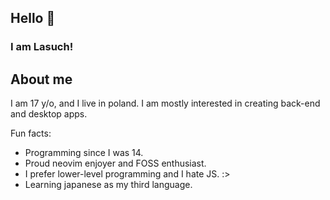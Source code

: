 ## Hello 👋

### I am Lasuch!

## About me

I am 17 y/o, and I live in poland. I am mostly interested in creating back-end and desktop apps.

Fun facts:
- Programming since I was 14.
- Proud neovim enjoyer and FOSS enthusiast.
- I prefer lower-level programming and I hate JS. :>
- Learning japanese as my third language.

<!--
**Lasuch69/Lasuch69** is a ✨ _special_ ✨ repository because its `README.md` (this file) appears on your GitHub profile.

Here are some ideas to get you started:

- 🔭 I’m currently working on ...
- 🌱 I’m currently learning ...
- 👯 I’m looking to collaborate on ...
- 🤔 I’m looking for help with ...
- 💬 Ask me about ...
- 📫 How to reach me: ...
- 😄 Pronouns: ...
- ⚡ Fun fact: ...
-->
